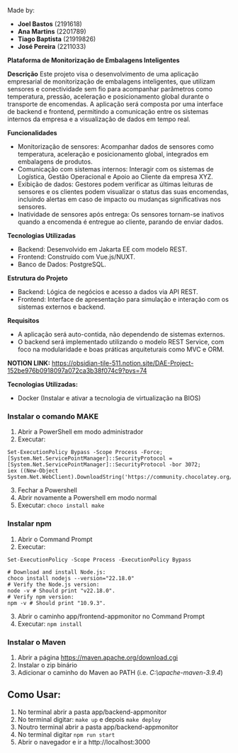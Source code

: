 Made by:

- **Joel Bastos** (2191618)
- **Ana Martins** (2201789)
- **Tiago Baptista**  (21919826)
- **José Pereira** (2211033)

  

**Plataforma de Monitorização de Embalagens Inteligentes**
  
**Descrição**
Este projeto visa o desenvolvimento de uma aplicação empresarial de monitorização de embalagens inteligentes, que utilizam sensores e conectividade sem fio para acompanhar parâmetros como temperatura, pressão, aceleração e posicionamento global durante o transporte de encomendas. A aplicação será composta por uma interface de backend e frontend, permitindo a comunicação entre os sistemas internos da empresa e a visualização de dados em tempo real.


**Funcionalidades**
  - Monitorização de sensores: Acompanhar dados de sensores como temperatura, aceleração e posicionamento global, integrados em embalagens de produtos.
  - Comunicação com sistemas internos: Interagir com os sistemas de Logística, Gestão Operacional e Apoio ao Cliente da empresa XYZ.
  - Exibição de dados: Gestores podem verificar as últimas leituras de sensores e os clientes podem visualizar o status das suas encomendas, incluindo alertas em caso de impacto ou mudanças significativas nos sensores.
  - Inatividade de sensores após entrega: Os sensores tornam-se inativos quando a encomenda é entregue ao cliente, parando de enviar dados.



**Tecnologias Utilizadas**
  - Backend: Desenvolvido em Jakarta EE com modelo REST.
  - Frontend: Construído com Vue.js/NUXT.
  - Banco de Dados: PostgreSQL.



**Estrutura do Projeto**
  - Backend: Lógica de negócios e acesso a dados via API REST.
  - Frontend: Interface de apresentação para simulação e interação com os sistemas externos e backend.

**Requisitos**
  - A aplicação será auto-contida, não dependendo de sistemas externos.
  - O backend será implementado utilizando o modelo REST Service, com foco na modularidade e boas práticas arquiteturais como MVC e ORM.



**NOTION LINK:**
https://obsidian-tile-511.notion.site/DAE-Project-152be976b0918097a072ca3b38f074c9?pvs=74

**Tecnologias Utilizadas:**
- Docker (Instalar e ativar a tecnologia de virtualização na BIOS)

### Instalar o comando MAKE
1. Abrir a PowerShell em modo administrador
2. Executar: 
```
Set-ExecutionPolicy Bypass -Scope Process -Force;
[System.Net.ServicePointManager]::SecurityProtocol = [System.Net.ServicePointManager]::SecurityProtocol -bor 3072;
iex ((New-Object System.Net.WebClient).DownloadString('https://community.chocolatey.org/install.ps1'))
```
3. Fechar a Powershell
4. Abrir novamente a Powershell em modo normal
5. Executar: `choco install make`

### Instalar npm
1. Abrir o Command Prompt
2. Executar:
```
Set-ExecutionPolicy -Scope Process -ExecutionPolicy Bypass

# Download and install Node.js:
choco install nodejs --version="22.18.0"
# Verify the Node.js version:
node -v # Should print "v22.18.0".
# Verify npm version:
npm -v # Should print "10.9.3".
```
3. Abrir o caminho app/frontend-appmonitor no Command Prompt
4. Executar: `npm install`

### Instalar o Maven
1. Abrir a página https://maven.apache.org/download.cgi
2. Instalar o zip binário
3. Adicionar o caminho do Maven ao PATH (i.e. *C:\apache-maven-3.9.4*)


## Como Usar:
1. No terminal abrir a pasta app/backend-appmonitor
2. No terminal digitar: `make up` e depois `make deploy`
3. Noutro terminal abrir a pasta app/backend-appmonitor
4. No terminal digitar `npm run start`
5. Abrir o navegador e ir a http://localhost:3000
